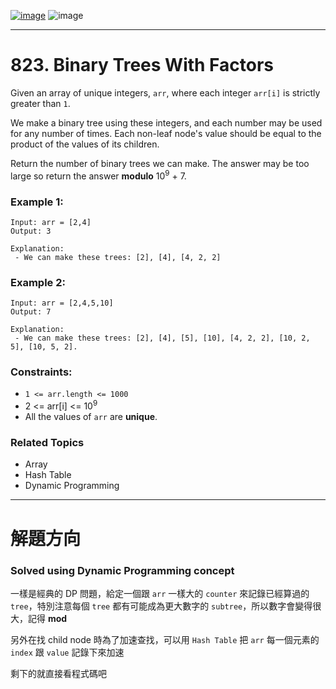 [![image](https://img.shields.io/badge/Leetcode-Link-blue?logo=leetcode)](https://leetcode.com/problems/binary-trees-with-factors/)
![image](https://img.shields.io/badge/Difficulty-Medium-yellow)

---

# 823. Binary Trees With Factors

Given an array of unique integers, `arr`, where each integer `arr[i]` is strictly greater than `1`.

We make a binary tree using these integers, and each number may be used for any number of times. Each non-leaf node's value should be equal to the product of the values of its children.

Return the number of binary trees we can make. The answer may be too large so return the answer **modulo** $10^9$ + 7.

### Example 1:

```
Input: arr = [2,4]
Output: 3

Explanation:
 - We can make these trees: [2], [4], [4, 2, 2]
```

### Example 2:

```
Input: arr = [2,4,5,10]
Output: 7

Explanation:
 - We can make these trees: [2], [4], [5], [10], [4, 2, 2], [10, 2, 5], [10, 5, 2].
```

### Constraints:

- `1 <= arr.length <= 1000`
- 2 <= arr[i] <= $10^9$
- All the values of `arr` are **unique**.

### Related Topics

- Array
- Hash Table
- Dynamic Programming
  
---

# 解題方向

### Solved using Dynamic Programming concept

一樣是經典的 DP 問題，給定一個跟 `arr` 一樣大的 `counter` 來記錄已經算過的 `tree`，特別注意每個 `tree` 都有可能成為更大數字的 `subtree`，所以數字會變得很大，記得 **mod**

另外在找 child node 時為了加速查找，可以用 `Hash Table` 把 `arr` 每一個元素的 `index` 跟 `value` 記錄下來加速

剩下的就直接看程式碼吧